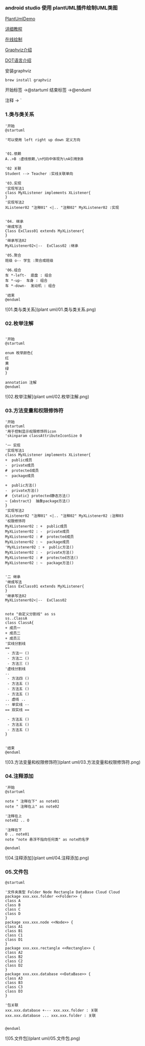 ###  android studio 使用 plantUML插件绘制UML类图

[PlantUmlDemo](https://github.com/qingyc/PlantUmlDemo)

[详细教程](http://plantuml.com/zh/class-diagram)

[在线绘制](http://www.plantuml.com/plantuml/uml/SyfFKj2rKt3CoKnELR1Io4ZDoSa70000)



[Graphviz介绍](https://zh.wikipedia.org/wiki/Graphviz)

[DOT语言介绍](https://zh.wikipedia.org/wiki/DOT%E8%AF%AD%E8%A8%80)




安装graphviz
```
brew install graphviz
```


开始标签 ->@startuml
结束标签 ->@enduml

注释 -> `



###  1.类与类关系
```
'开始
@startuml

'可以使用 left right up down 定义方向


'01.依赖
A..>B :虚线依赖,\n代码中体现为\nA引用到B

'02 关联
Student --> Teacher :实线关联单向

'03.实现
'实现写法1
class MyXListener implements XListener{
}
'实现写法2
XListener02 "注释01" <|.. "注释02" MyXListener02 :实现


'04. 继承
'继成写法
Class ExClass01 extends MyXListener{
}
'继承写法02
MyXListener02<|--  ExClass02 :继承

'05.聚合
班级 o-- 学生 :聚合成班级

'06.组合
车 *-left-  底盘 : 组合
车 *-up-  车身 : 组合
车 *-down-  发动机 : 组合

'结束
@enduml

```
![01.类与类关系](plant uml/01.类与类关系.png)


### 02.枚举注解
```

'开始
@startuml

enum 枚举颜色{
红
黄
绿
}

annotation 注解
@enduml

```
![02.枚举注解](plant uml/02.枚举注解.png)

### 03.方法变量和权限修饰符

```
'开始
@startuml
'用于控制显示权限修饰符icon
'skinparam classAttributeIconSize 0

'一 实现
'实现写法1
class MyXListener implements XListener{
+  public成员
-  private成员
#  protected成员
~  package成员

+  public方法()
-  private方法()
#  {static} protected静态方法()
~ {abstract}  抽象package方法()
}
'实现写法2
XListener02 "注释01" <|.. "注释02" MyXListener02 :注释03
'权限修饰符
MyXListener02 : +  public成员
MyXListener02 : -  private成员
MyXListener02 : #  protected成员
MyXListener02 : ~  package成员
'MyXListener02 : +  public方法()
MyXListener02 : -  private方法()
MyXListener02 : #  protected方法()
MyXListener02 : ~  package方法()


'二 继承
'继成写法
Class ExClass01 extends MyXListener{
}
'继承写法02
MyXListener02<|--  ExClass02


note "自定义分割线" as ss
ss..ClassA
class ClassA{
+ 成员一
+ 成员二
+ 成员三
'实线分割线
==
 - 方法一 ()
 - 方法二 ()
 - 方法三 ()
'虚线分割线
..
 - 方法四 ()
 - 方法五 ()
 - 方法五 ()
 - 方法五 ()
.. 虚线 ..
-- 单实线 --
== 双实线 ==

 - 方法五 ()
 - 方法五 ()
 - 方法五 ()
}


'结束
@enduml

```
![03.方法变量和权限修饰符](plant uml/03.方法变量和权限修饰符.png)


### 04.注释添加
```
'开始
@startuml

note " 注释在下" as note01
note " 注释在上" as note02

'注释在上
note02 .. O

'注释在下
O .. note01
note "note 悬浮不指向任何类" as note的名字

@enduml

```
![04.注释添加](plant uml/04.注释添加.png)

### 05.文件包

```
@startuml

'文件夹类型 Folder Node Rectangle DataBase Cloud Cloud
package xxx.xxx.folder <<Folder>> {
class A
class B
class C
class D
}
package xxx.xxx.node <<Node>> {
class A1
class B1
class C1
class D1
}
package xxx.xxx.rectangle <<Rectangle>> {
class A2
class B2
class C2
class D2
}
package xxx.xxx.database <<DataBase>> {
class A3
class B3
class C3
class D3
}

'包关联
xxx.xxx.database +--- xxx.xxx.folder : 关联
xxx.xxx.database ... xxx.xxx.folder : 关联


@enduml

```
![05.文件包](plant uml/05.文件包.png)